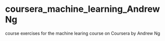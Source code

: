 # coursera_machine_learning_AndrewNg
course exercises for the machine learing course on Coursera by Andrew Ng

